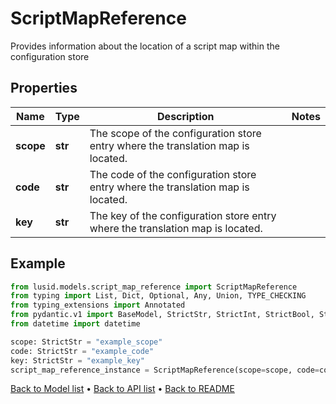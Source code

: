 # ScriptMapReference

Provides information about the location of a script map within the configuration store
## Properties
Name | Type | Description | Notes
------------ | ------------- | ------------- | -------------
**scope** | **str** | The scope of the configuration store entry where the translation map is located. | 
**code** | **str** | The code of the configuration store entry where the translation map is located. | 
**key** | **str** | The key of the configuration store entry where the translation map is located. | 
## Example

```python
from lusid.models.script_map_reference import ScriptMapReference
from typing import List, Dict, Optional, Any, Union, TYPE_CHECKING
from typing_extensions import Annotated
from pydantic.v1 import BaseModel, StrictStr, StrictInt, StrictBool, StrictFloat, StrictBytes, Field, validator, ValidationError, conlist, constr
from datetime import datetime

scope: StrictStr = "example_scope"
code: StrictStr = "example_code"
key: StrictStr = "example_key"
script_map_reference_instance = ScriptMapReference(scope=scope, code=code, key=key)

```

[Back to Model list](../README.md#documentation-for-models) &#8226; [Back to API list](../README.md#documentation-for-api-endpoints) &#8226; [Back to README](../README.md)

